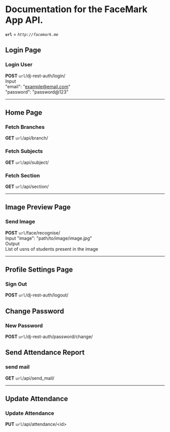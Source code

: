 # Documentation for the FaceMark App API.
<b>`url`</b> = <i>`
http://facemark.me `</i> 

## Login Page
### Login User
<b>POST</b>     `url`/dj-rest-auth/login/<br>
Input      
"email": "example@email.com"<br>
"password": "password@123"

---

## Home Page
### Fetch Branches
<b>GET</b>    `url`/api/branch/

### Fetch  Subjects
<b>GET</b>    `url`/api/subject/

### Fetch Section
<b>GET</b>    `url`/api/section/

---

## Image Preview Page
### Send Image
<b>POST</b>  `url`/face/recognise/<br>
Input
"image": "path/to/image/image.jpg"<br>
Output <br>
List of usns of students present in the image

---

## Profile Settings Page
### Sign Out
<b>POST</b> `url`/dj-rest-auth/logout/<br>

## Change Password
### New Password
<b>POST</b> `url`/dj-rest-auth/password/change/<br>

## Send Attendance Report
### send mail
<b>GET</b> `url`/api/send_mail/

---

## Update Attendance
### Update Attendance
<b>PUT</b> `url`/api/attendance/\<id> <br>
